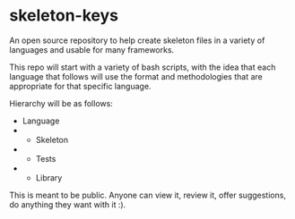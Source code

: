 # skeleton-keys
An open source repository to help create skeleton files in a variety of languages and usable for many frameworks. 

This repo will start with a variety of bash scripts, with the idea that each language that follows will use the format
and methodologies that are appropriate for that specific language.

Hierarchy will be as follows:

- Language
- - Skeleton
- - Tests
- - Library

This is meant to be public. Anyone can view it, review it, offer suggestions, do anything they want with it :).
